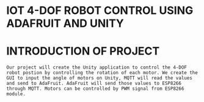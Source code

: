 # IOT 4-DOF ROBOT CONTROL USING ADAFRUIT AND UNITY
# INTRODUCTION OF PROJECT
    Our project will create the Unity application to control the 4-DOF robot postion by controlling the rotation of each motor. We create the GUI to input the angle of motors on Unity, MQTT will read the values and send to AdaFruit. AdaFruit will send those values to ESP8266 through MQTT. Motors can be controlled by PWM signal from ESP8266 module.

